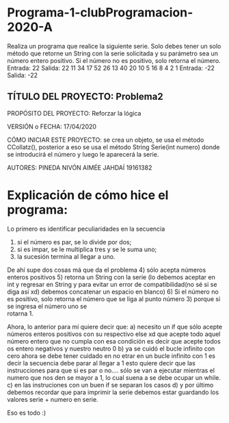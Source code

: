 # Programa-1-clubProgramacion-2020-A
  Realiza un programa que realice la siguiente serie. Solo debes tener un solo método que retorne un String con la serie solicitada y su parámetro sea un número entero positivo. Si el número no es positivo, solo retorna el número. Entrada: 22 Salida: 22 11 34 17 52 26 13 40 20 10 5 16 8 4 2 1  Entrada: -22 Salida: -22 

## TÍTULO DEL PROYECTO: Problema2 

PROPÓSITO DEL PROYECTO: Reforzar la lógica 

VERSIÓN o FECHA: 17/04/2020 

CÓMO INICIAR ESTE PROYECTO: se crea un objeto, se usa el método   CCollatz(), posterior a eso se usa el método String Serie(int numero) donde se introducirá el número y luego le aparecerá la serie.

AUTORES: PINEDA NIVÓN AIMÉE JAHDAÍ 19161382 


# Explicación de cómo hice el programa:

Lo primero es identificar peculiaridades en la secuencia

       
   1) si el número es par, se lo divide por dos;
   2) si es impar, se le multiplica tres y se le suma uno;
   3) la sucesión termina al llegar a uno.
    
   
    
 De ahí supe dos cosas má que da el problema
     4) sólo acepta números enteros positivos
     5) retorna un String con la serie (lo debemos aceptar en int y regresar en String y para evitar un error de compatibilidad(no sé si se diga así xd) debemos concatenar un espacio en blanco)
     6) Si el número no es positivo, solo retorna el número que se liga al punto número 3) porque si se ingresa el número uno se        
     rotarna 1.
     
 Ahora, lo anterior para mí  quiere decir que:
     a) necesito un if que sólo acepte números enteros positivos con su respectivo else xd que acepte todo aquel número entero que no cumpla con esa condición es decir que acepte todos os entero negativos y nuestro neutro 0
     b) ya se cuidó el bucle infinito con cero ahora se debe tener cuidado en no etrar en un bucle infinito con 1 es decir     la secuencia debe parar al llegar a 1  esto quiere decir que las instrucciones para que si es par o no.... sólo se van a  ejecutar mientras el numero que nos den se mayor a 1, lo cual suena  a se debe ocupar un while.
     c) en las instruciones con un buen if se separan  los casos
     d) y por último debemos recordar que para imprimir la serie debemos estar guardando los valores serie + numero en serie.
     
  Eso es todo :)
     
    
